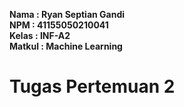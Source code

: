 **Nama : Ryan Septian Gandi <br>
NPM : 41155050210041 <br>
Kelas : INF-A2 <br>
Matkul : Machine Learning**

# Tugas Pertemuan 2
